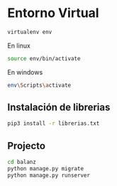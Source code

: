 # Entorno Virtual

```bash
virtualenv env
```

En linux
```bash
source env/bin/activate
```

En windows
```bash
env\Scripts\activate
```

## Instalación de librerias

```bash
pip3 install -r librerias.txt
```

## Projecto

```bash
cd balanz
python manage.py migrate
python manage.py runserver
```

